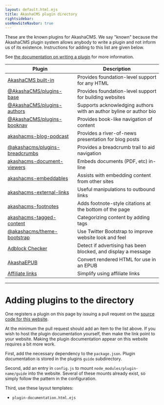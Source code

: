 ```yaml
---
layout: default.html.ejs
title: AkashaCMS plugin directory
rightsidebar:
useNewSiteNavbar: true
---
```


These are the known plugins for AkashaCMS.  We say "known" because the AkashaCMS plugin system allows anybody to write a plugin and not inform us of its existence.  Instructions for adding to this list are given below.

See [the documentation on writing a plugin](/akasharender/plugins-writing.html) for more information.

Plugin | Description
-------|-------------
[AkashaCMS built-in](built-in/index.html) | Provides foundation-level support for any HTML
[@AkashaCMS/plugins-base](base/index.html) | Provides foundation-level support for building websites
[@AkashaCMS/plugins-authors](authors/index.html) | Supports acknowledging authors with an author byline or author bio
[@AkashaCMS/plugins-booknav](booknav/index.html) | Provides book-like navigation of content
[akashacms-blog-podcast](blog-podcast/index.html) | Provides a river-of-news presentation for blog posts
[@akashacms/plugins-breadcrumbs](breadcrumbs/index.html) | Provides a breadcrumb trail to aid navigation
[akashacms-document-viewers](document-viewers/index.html) | Embeds documents (PDF, etc) in-line
[akashacms-embeddables](embeddables/index.html) | Assists with embedding content from other sites
[akashacms-external-links](external-links/index.html) | Useful manipulations to outbound links
[akashacms-footnotes](footnotes/index.html) | Adds footnote-style citations at the bottom of the page
[akashacms-tagged-content](tagged-content/index.html) | Categorizing content by adding tags
[@akashacms/theme-bootstrap](theme-bootstrap/index.html) | Use Twitter Bootstrap to improve website look and feel
[Adblock Checker](adblock-checker/index.html) | Detect if advertising has been blocked, and display a message
[AkashaEPUB](akasharender-epub/index.html) | Convert rendered HTML for use in an EPUB
[Affiliate links](affiliates/index.html) | Simplify using affiliate links

<!-- 
<ul class="list-group">
<li class="list-group-item">
    <a type="button" class="btn btn-link" href="built-in/index.html">
        AkashaCMS built-in</a> Provides foundation-level support for any HTML</li>
<li class="list-group-item">
    <a type="button" class="btn btn-link" href="base/index.html">
        AkashaCMS-base</a> Provides foundation-level support for building websites</li>
<li class="list-group-item">
    <a type="button" class="btn btn-link" href="booknav/index.html">
        AkashaCMS-booknav</a> Provides book-like navigation of content</li>
<li class="list-group-item">
    <a type="button" class="btn btn-link" href="blog-podcast/index.html">
        akashacms-blog-podcast</a> Provides a river-of-news presentation for blog posts</li>
<li class="list-group-item">
    <a type="button" class="btn btn-link" href="breadcrumbs/index.html">
        akashacms-breadcrumbs</a> Provides a breadcrumb trail to aid navigation</li>
<li class="list-group-item">
    <a type="button" class="btn btn-link" href="document-viewers/index.html">
        akashacms-document-viewers</a> Embeds documents (PDF, etc) in-line</li>
<li class="list-group-item">
    <a type="button" class="btn btn-link" href="embeddables/index.html">
        akashacms-embeddables</a> Assists with embedding content from other sites</li>
<li class="list-group-item">
    <a type="button" class="btn btn-link" href="external-links/index.html">
        akashacms-external-links</a> Useful manipulations to outbound links</li>
<li class="list-group-item">
    <a type="button" class="btn btn-link" href="footnotes/index.html">
        akashacms-footnotes</a> Adds footnote-style citations at the bottom of the page</li>
<li class="list-group-item">
    <a type="button" class="btn btn-link" href="tagged-content/index.html">
        akashacms-tagged-content</a> Categorizing content by adding tags.</li>
<li class="list-group-item">
    <a type="button" class="btn btn-link" href="theme-bootstrap/index.html">
        akashacms-theme-bootstrap</a> Use Twitter Bootstrap to improve website look and feel.</li>
<li class="list-group-item">
    <a type="button" class="btn btn-link" href="adblock-checker/index.html">
        Adblock Checker</a> Detect if advertising has been blocked, and display a message</li>
<li class="list-group-item">
    <a type="button" class="btn btn-link" href="akasharender-epub/index.html">
        AkashaEPUB</a> Convert rendered HTML for use in an EPUB</li>
<li class="list-group-item">
    <a type="button" class="btn btn-link" href="affiliates/index.html">
        Affiliate links</a> Simplify using affiliate links</li>
</ul>
-->

------------------------------------

# Adding plugins to the directory

One registers a plugin on this page by issuing a pull request on the [source code for this website](https://github.com/robogeek/akashacms-website).

At the minimum the pull request should add an item to the list above.  If you wish to host the plugin documentation yourself, then make the link point to your website.  Making the plugin documentation appear on this website requires a bit more work.

First, add the necessary dependency to the `package.json`.  Plugin documentation is stored in the plugins `guide` subdirectory.

Second, add an entry in `config.js` to mount `node_modules/plugin-name/guide` into the website.  Several of these mounts already exist, so simply follow the pattern in the configuration.

Third, use these layout templates:

* `plugin-documentation.html.ejs`
